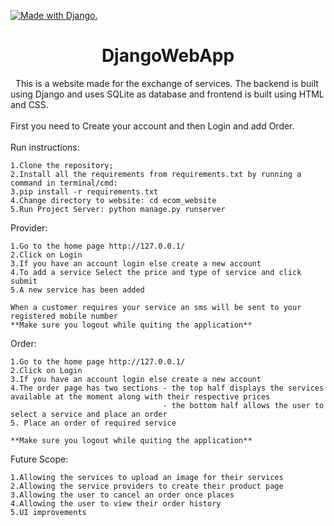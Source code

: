 <a href="http://www.djangoproject.com/"><img src="https://www.djangoproject.com/m/img/badges/djangomade124x25.gif" border="0" alt="Made with Django." title="Made with Django." /></a>
<h1 align="center">DjangoWebApp
</h1>
&nbsp
This is a website made for the exchange of services.
The backend is built using Django and uses SQLite as database and frontend is built using HTML and CSS.
<br>
<br>
First you need to Create your account and then Login and add Order.

<br>
<br>
Run instructions:

    1.Clone the repository;
    2.Install all the requirements from requirements.txt by running a command in terminal/cmd:
    3.pip install -r requirements.txt
    4.Change directory to website: cd ecom_website
    5.Run Project Server: python manage.py runserver

Provider:

    1.Go to the home page http://127.0.0.1/
    2.Click on Login
    3.If you have an account login else create a new account
    4.To add a service Select the price and type of service and click submit
    5.A new service has been added
    
    When a customer requires your service an sms will be sent to your registered mobile number
    **Make sure you logout while quiting the application**
    
    
Order:

    1.Go to the home page http://127.0.0.1/
    2.Click on Login
    3.If you have an account login else create a new account
    4.The order page has two sections - the top half displays the services available at the moment along with their respective prices
                                      - the bottom half allows the user to select a service and place an order
    5. Place an order of required service
    
    **Make sure you logout while quiting the application**
    
Future Scope:

    1.Allowing the services to upload an image for their services
    2.Allowing the service providers to create their product page
    3.Allowing the user to cancel an order once places
    4.Allowing the user to view their order history
    5.UI improvements

    
